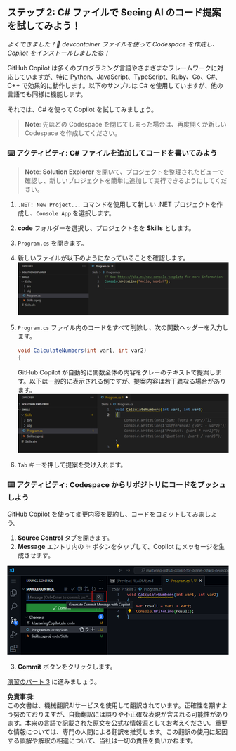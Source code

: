 ## ステップ 2: C# ファイルで Seeing AI のコード提案を試してみよう！

_よくできました！🎉 devcontainer ファイルを使って Codespace を作成し、Copilot をインストールしましたね！_

GitHub Copilot は多くのプログラミング言語やさまざまなフレームワークに対応していますが、特に Python、JavaScript、TypeScript、Ruby、Go、C#、C++ で効果的に動作します。以下のサンプルは C# を使用していますが、他の言語でも同様に機能します。

それでは、C# を使って Copilot を試してみましょう。

> **Note**:
> 先ほどの Codespace を閉じてしまった場合は、再度開くか新しい Codespace を作成してください。

### ⌨️ アクティビティ: C# ファイルを追加してコードを書いてみよう

> **Note**:
> **Solution Explorer** を開いて、プロジェクトを整理されたビューで確認し、新しいプロジェクトを簡単に追加して実行できるようにしてください。

1. `.NET: New Project...` コマンドを使用して新しい .NET プロジェクトを作成し、`Console App` を選択します。
2. **code** フォルダーを選択し、プロジェクト名を **Skills** とします。
3. `Program.cs` を開きます。
4. 新しいファイルが以下のようになっていることを確認します。
   ![VS code with a new Program.cs](../../../../03-Introduction-to-GitHub-Copilot/steps/img/2-skills-dotnet-0.png)

5. `Program.cs` ファイル内のコードをすべて削除し、次の関数ヘッダーを入力します。

   ```csharp
   void CalculateNumbers(int var1, int var2)
   {
   ```

   GitHub Copilot が自動的に関数全体の内容をグレーのテキストで提案します。以下は一般的に表示される例ですが、提案内容は若干異なる場合があります。
   ![VS Code with completions](../../../../03-Introduction-to-GitHub-Copilot/steps/img/2-skills-dotnet-1.png)

6. `Tab` キーを押して提案を受け入れます。

### ⌨️ アクティビティ: Codespace からリポジトリにコードをプッシュしよう

GitHub Copilot を使って変更内容を要約し、コードをコミットしてみましょう。

1. **Source Control** タブを開きます。
2. **Message** エントリ内の ✨ ボタンをタップして、Copilot にメッセージを生成させます。

![Commit tab open to generate message with Copilot](../../../../03-Introduction-to-GitHub-Copilot/steps/img/2-skills-commit.png)

3. **Commit** ボタンをクリックします。

[演習のパート 3](./3-copilot-hub.md) に進みましょう。

**免責事項**:  
この文書は、機械翻訳AIサービスを使用して翻訳されています。正確性を期すよう努めておりますが、自動翻訳には誤りや不正確な表現が含まれる可能性があります。本来の言語で記載された原文を公式な情報源としてお考えください。重要な情報については、専門の人間による翻訳を推奨します。この翻訳の使用に起因する誤解や解釈の相違について、当社は一切の責任を負いかねます。